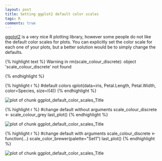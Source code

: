 ```yaml
---
layout: post
title: Setting ggplot2 default color scales
tags: R
comments: true
---
```


[ggplot2](http://www.ggplot2.org) is a very nice R plotting library, however some
people do not like the default color scales for plots.  You can explicitly set
the color scale for each one of your plots, but a better solution would be to
simply change the defaults.


{% highlight text %}
​Warning in rm(scale_colour_discrete): object 'scale_colour_discrete' not
found

{% endhighlight %}

{% highlight r %}
#default colors
qplot(data=iris, Petal.Length, Petal.Width, color=Species, size=I(4))
{% endhighlight %}

<img src="{{ site.baseurl }}/figure/ggplot_default_color_scales_Title-1.png" title="plot of chunk ggplot_default_color_scales_Title" alt="plot of chunk ggplot_default_color_scales_Title"  />

{% highlight r %}
#change default without arguments
scale_colour_discrete <- scale_colour_grey
last_plot()
{% endhighlight %}

<img src="{{ site.baseurl }}/figure/ggplot_default_color_scales_Title-2.png" title="plot of chunk ggplot_default_color_scales_Title" alt="plot of chunk ggplot_default_color_scales_Title"  />

{% highlight r %}
#change default with arguments
scale_colour_discrete <- function(...) scale_color_brewer(palette="Set1")
last_plot()
{% endhighlight %}

<img src="{{ site.baseurl }}/figure/ggplot_default_color_scales_Title-3.png" title="plot of chunk ggplot_default_color_scales_Title" alt="plot of chunk ggplot_default_color_scales_Title"  />
